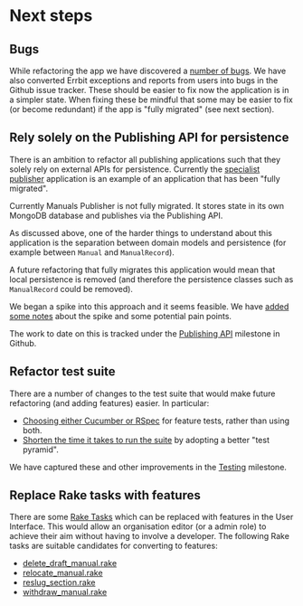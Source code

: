 # Next steps

## Bugs

While refactoring the app we have discovered a [number of bugs](https://github.com/alphagov/manuals-publisher/issues?q=is%3Aopen+is%3Aissue+label%3Abug). We have also converted Errbit exceptions and reports from users into bugs in the Github issue tracker. These should be easier to fix now the application is in a simpler state. When fixing these be mindful that some may be easier to fix (or become redundant) if the app is "fully migrated" (see next section).

## Rely solely on the Publishing API for persistence

There is an ambition to refactor all publishing applications such that they solely rely on external APIs for persistence. Currently the [specialist publisher]() application is an example of an application that has been "fully migrated".

Currently Manuals Publisher is not fully migrated. It stores state in its own MongoDB database and publishes via the Publishing API.

As discussed above, one of the harder things to understand about this application is the separation between domain models and persistence (for example between `Manual` and `ManualRecord`).

A future refactoring that fully migrates this application would mean that local persistence is removed (and therefore the persistence classes such as `ManualRecord` could be removed).

We began a spike into this approach and it seems feasible. We have [added some notes](full-migrated-spike.md) about the spike and some potential pain points.

The work to date on this is tracked under the [Publishing API](https://github.com/alphagov/manuals-publisher/milestone/6) milestone in Github.

## Refactor test suite

There are a number of changes to the test suite that would make future refactoring (and adding features) easier. In particular:

- [Choosing either Cucumber or RSpec](https://github.com/alphagov/manuals-publisher/issues/879) for feature tests, rather than using both.
- [Shorten the time it takes to run the suite](https://github.com/alphagov/manuals-publisher/issues/1015) by adopting a better "test pyramid".

We have captured these and other improvements in the [Testing](https://github.com/alphagov/manuals-publisher/milestone/5) milestone.

## Replace Rake tasks with features

There are some [Rake Tasks](../lib/tasks/) which can be replaced with features in the User Interface. This would allow an organisation editor (or a admin role) to achieve their aim without having to involve a developer. The following Rake tasks are suitable candidates for converting to features:

- [delete_draft_manual.rake](../lib/tasks/delete_draft_manual.rake)
- [relocate_manual.rake](../lib/tasks/relocate_manual.rake)
- [reslug_section.rake](../lib/tasks/reslug_section.rake)
- [withdraw_manual.rake](../lib/tasks/withdraw_manual.rake)

